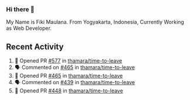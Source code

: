 ### Hi there 👋

My Name is Fiki Maulana. From Yogyakarta, Indonesia, Currently Working as Web Developer.

## Recent Activity

<!--START_SECTION:activity-->
1. 💪 Opened PR [#577](https://github.com/thamara/time-to-leave/pull/577) in [thamara/time-to-leave](https://github.com/thamara/time-to-leave)
2. 🗣 Commented on [#465](https://github.com/thamara/time-to-leave/issues/465) in [thamara/time-to-leave](https://github.com/thamara/time-to-leave)
3. 💪 Opened PR [#465](https://github.com/thamara/time-to-leave/pull/465) in [thamara/time-to-leave](https://github.com/thamara/time-to-leave)
4. 🗣 Commented on [#439](https://github.com/thamara/time-to-leave/issues/439) in [thamara/time-to-leave](https://github.com/thamara/time-to-leave)
5. 💪 Opened PR [#448](https://github.com/thamara/time-to-leave/pull/448) in [thamara/time-to-leave](https://github.com/thamara/time-to-leave)
<!--END_SECTION:activity-->
